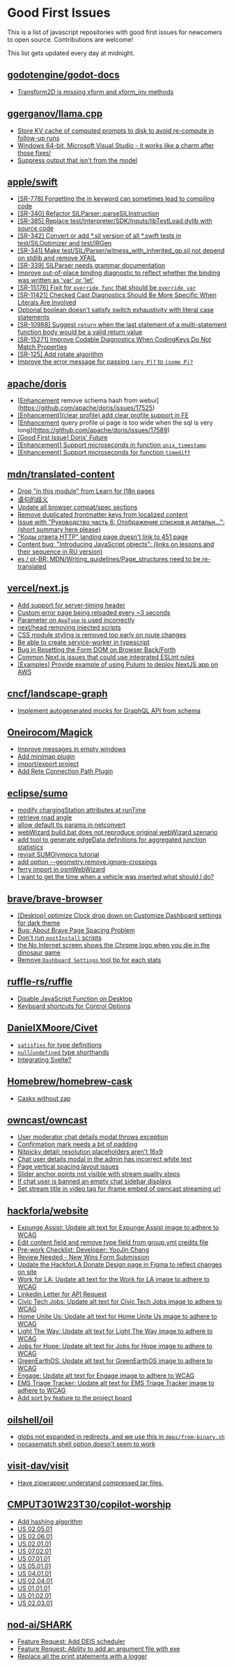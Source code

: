 # Good First Issues

This is a list of javascript repositories with good first issues for newcomers to open source. Contributions are welcome!

This list gets updated every day at midnight.

## [godotengine/godot-docs](https://github.com/godotengine/godot-docs)

- [Transform2D is missing xform and xform_inv methods](https://github.com/godotengine/godot-docs/issues/6785)

## [ggerganov/llama.cpp](https://github.com/ggerganov/llama.cpp)

- [Store KV cache of computed prompts to disk to avoid re-compute in follow-up runs](https://github.com/ggerganov/llama.cpp/issues/64)
- [Windows 64-bit, Microsoft Visual Studio - it works like a charm after those fixes!](https://github.com/ggerganov/llama.cpp/issues/22)
- [Suppress output that isn't from the model](https://github.com/ggerganov/llama.cpp/issues/5)

## [apple/swift](https://github.com/apple/swift)

- [[SR-778] Forgetting the in keyword can sometimes lead to compiling code](https://github.com/apple/swift/issues/43390)
- [[SR-340] Refactor SILParser::parseSILInstruction](https://github.com/apple/swift/issues/42962)
- [[SR-385] Replace test/Interpreter/SDK/Inputs/libTestLoad.dylib with source code](https://github.com/apple/swift/issues/43002)
- [[SR-342] Convert or add *.sil version of all *.swift tests in test/SILOptimizer and test/IRGen](https://github.com/apple/swift/issues/42964)
- [[SR-341] Make test/SIL/Parser/witness_with_inherited_gp.sil not depend on stdlib and remove XFAIL](https://github.com/apple/swift/issues/42963)
- [[SR-339] SILParser needs grammar documentation](https://github.com/apple/swift/issues/42961)
- [Improve out-of-place binding diagnostic to reflect whether the binding was written as 'var' or 'let'](https://github.com/apple/swift/issues/63993)
- [[SR-15176] Fixit for `override func` that should be `override var`](https://github.com/apple/swift/issues/57499)
- [[SR-11421] Checked Cast Diagnostics Should Be More Specific When Literals Are Involved](https://github.com/apple/swift/issues/53822)
- [Optional boolean doesn't satisfy switch exhaustivity with literal case statements](https://github.com/apple/swift/issues/61817)
- [[SR-10988] Suggest `return` when the last statement of a multi-statement function body would be a valid return value](https://github.com/apple/swift/issues/53378)
- [[SR-15271] Improve Codable Diagnostics When CodingKeys Do Not Match Properties](https://github.com/apple/swift/issues/57593)
- [[SR-125] Add rotate algorithm](https://github.com/apple/swift/issues/42747)
- [Improve the error message for passing `(any P)?` to `(some P)?`](https://github.com/apple/swift/issues/61733)

## [apache/doris](https://github.com/apache/doris)

- [[Enhancement](webui) remove schema hash from webui](https://github.com/apache/doris/issues/17525)
- [[Enhancement](clear profile) add clear profile support in FE ](https://github.com/apache/doris/issues/17650)
- [[Enhancement](webui) query profile ui page is too wide when the sql is very long](https://github.com/apache/doris/issues/17589)
- [[Good First Issue] Doris' Future](https://github.com/apache/doris/issues/17176)
- [[Enhancement] Support microseconds in function `unix_timestamp`](https://github.com/apache/doris/issues/16560)
- [[Enhancement] Support microseconds for function `timediff`](https://github.com/apache/doris/issues/17174)

## [mdn/translated-content](https://github.com/mdn/translated-content)

- [Drop "in this module" from Learn for l18n pages](https://github.com/mdn/translated-content/issues/11653)
- [语句的歧义](https://github.com/mdn/translated-content/issues/12060)
- [Update all browser compat/spec sections](https://github.com/mdn/translated-content/issues/11594)
- [Remove duplicated frontmatter keys from localized content](https://github.com/mdn/translated-content/issues/7412)
- [Issue with "Руководство часть 6: Отображение списков и детальн…": (short summary here please)](https://github.com/mdn/translated-content/issues/3698)
- ["Коды ответа HTTP" landing page doesn't link to 451 page](https://github.com/mdn/translated-content/issues/4999)
- [Content bug: "Introducing JavaScript objects": (links on lessons and their sequence in RU version)](https://github.com/mdn/translated-content/issues/4846)
- [es / pt-BR: MDN/Writing_guidelines/Page_structures need to be re-translated](https://github.com/mdn/translated-content/issues/11608)

## [vercel/next.js](https://github.com/vercel/next.js)

- [Add support for server-timing header](https://github.com/vercel/next.js/issues/12382)
- [Custom error page being reloaded every ~3 seconds](https://github.com/vercel/next.js/issues/10024)
- [Parameter on `AppType` is used incorrectly](https://github.com/vercel/next.js/issues/42846)
- [next/head removing injected scripts](https://github.com/vercel/next.js/issues/11012)
- [CSS module styling is removed too early on route changes](https://github.com/vercel/next.js/issues/17464)
- [Be able to create service-worker in typescript](https://github.com/vercel/next.js/issues/33863)
- [Bug in Resetting the Form DOM on Browser Back/Forth](https://github.com/vercel/next.js/issues/6128)
- [Common Next.js issues that could use integrated ESLint rules](https://github.com/vercel/next.js/issues/27051)
- [[Examples] Provide example of using Pulumi to deploy NextJS app on AWS](https://github.com/vercel/next.js/issues/16643)

## [cncf/landscape-graph](https://github.com/cncf/landscape-graph)

- [Implement autogenerated mocks for GraphQL API from schema](https://github.com/cncf/landscape-graph/issues/103)

## [Oneirocom/Magick](https://github.com/Oneirocom/Magick)

- [Improve messages in empty windows](https://github.com/Oneirocom/Magick/issues/358)
- [Add minimap plugin](https://github.com/Oneirocom/Magick/issues/354)
- [import/export project](https://github.com/Oneirocom/Magick/issues/54)
- [Add Rete Connection Path Plugin](https://github.com/Oneirocom/Magick/issues/353)

## [eclipse/sumo](https://github.com/eclipse/sumo)

- [modify chargingStation attributes at runTime](https://github.com/eclipse/sumo/issues/12772)
- [retrieve road angle](https://github.com/eclipse/sumo/issues/10901)
- [allow default tls params in netconvert](https://github.com/eclipse/sumo/issues/10836)
- [webWizard build.bat does not reproduce original webWizard szenario](https://github.com/eclipse/sumo/issues/8660)
- [add tool to generate edgeData definitions for aggregated junction statistics](https://github.com/eclipse/sumo/issues/12064)
- [revisit SUMOlympics tutorial](https://github.com/eclipse/sumo/issues/10962)
- [add option --geometry.remove.ignore-crossings](https://github.com/eclipse/sumo/issues/11432)
- [ferry import in osmWebWizard](https://github.com/eclipse/sumo/issues/8628)
- [ I want to get the time when a vehicle was inserted,what should I do?](https://github.com/eclipse/sumo/issues/7891)

## [brave/brave-browser](https://github.com/brave/brave-browser)

- [[Desktop] optimize Clock drop down on Customize Dashboard settings for dark theme ](https://github.com/brave/brave-browser/issues/12060)
- [Bug: About Brave Page Spacing Problem](https://github.com/brave/brave-browser/issues/13286)
- [Don't run `postInstall` scripts](https://github.com/brave/brave-browser/issues/28419)
- [the No Internet screen shows the Chrome logo when you die in the dinosaur game](https://github.com/brave/brave-browser/issues/17124)
- [Remove `Dashboard Settings` tool tip for each stats](https://github.com/brave/brave-browser/issues/6084)

## [ruffle-rs/ruffle](https://github.com/ruffle-rs/ruffle)

- [Disable JavaScript Function on Desktop](https://github.com/ruffle-rs/ruffle/issues/9316)
- [Keyboard shortcuts for Control Options](https://github.com/ruffle-rs/ruffle/issues/8020)

## [DanielXMoore/Civet](https://github.com/DanielXMoore/Civet)

- [`satisfies` for type definitions](https://github.com/DanielXMoore/Civet/issues/271)
- [`null`/`undefined` type shorthands](https://github.com/DanielXMoore/Civet/issues/242)
- [Integrating Svelte?](https://github.com/DanielXMoore/Civet/issues/351)

## [Homebrew/homebrew-cask](https://github.com/Homebrew/homebrew-cask)

- [Casks without zap](https://github.com/Homebrew/homebrew-cask/issues/88469)

## [owncast/owncast](https://github.com/owncast/owncast)

- [User moderator chat details modal throws exception](https://github.com/owncast/owncast/issues/2755)
- [Confirmation mark needs a bit of padding](https://github.com/owncast/owncast/issues/2751)
- [Nitpicky detail: resolution placeholders aren't 16x9](https://github.com/owncast/owncast/issues/2799)
- [Chat user details modal in the admin has incorrect white text](https://github.com/owncast/owncast/issues/2772)
- [Page vertical spacing layout issues](https://github.com/owncast/owncast/issues/2668)
- [Slider anchor points not visible with stream quality steps](https://github.com/owncast/owncast/issues/2750)
- [If chat user is banned an empty chat sidebar displays](https://github.com/owncast/owncast/issues/2764)
- [Set stream title in video tag for iframe embed of owncast streaming url](https://github.com/owncast/owncast/issues/2702)

## [hackforla/website](https://github.com/hackforla/website)

- [Expunge Assist: Update alt text for Expunge Assist image to adhere to WCAG](https://github.com/hackforla/website/issues/3998)
- [Edit content field and remove type field from group.yml credits file](https://github.com/hackforla/website/issues/2833)
- [Pre-work Checklist: Developer: YooJin Chang](https://github.com/hackforla/website/issues/3711)
- [Review Needed - New Wins Form Submission](https://github.com/hackforla/website/issues/3974)
- [Update the HackforLA Donate Design page in Figma to reflect changes on site ](https://github.com/hackforla/website/issues/4051)
- [Work for LA: Update alt text for the Work for LA image to adhere to WCAG](https://github.com/hackforla/website/issues/4031)
- [Linkedin Letter for API Request ](https://github.com/hackforla/website/issues/1076)
- [Civic Tech Jobs: Update alt text for Civic Tech Jobs image to adhere to WCAG](https://github.com/hackforla/website/issues/3950)
- [Home Unite Us: Update alt text for Home Unite Us image to adhere to WCAG](https://github.com/hackforla/website/issues/4012)
- [Light The Way: Update alt text for Light The Way image to adhere to WCAG](https://github.com/hackforla/website/issues/4014)
- [Jobs for Hope: Update alt text for Jobs for Hope image to adhere to WCAG](https://github.com/hackforla/website/issues/4013)
- [GreenEarthOS: Update alt text for GreenEarthOS image to adhere to WCAG](https://github.com/hackforla/website/issues/4000)
- [Engage: Update alt text for Engage image to adhere to WCAG](https://github.com/hackforla/website/issues/3997)
- [EMS Triage Tracker: Update alt text for EMS Triage Tracker image to adhere to WCAG](https://github.com/hackforla/website/issues/3987)
- [Add sort by feature to the project board](https://github.com/hackforla/website/issues/1742)

## [oilshell/oil](https://github.com/oilshell/oil)

- [globs not expanded in redirects, and we use this in `deps/from-binary.sh`](https://github.com/oilshell/oil/issues/1521)
- [nocasematch shell option doesn't seem to work](https://github.com/oilshell/oil/issues/701)

## [visit-dav/visit](https://github.com/visit-dav/visit)

- [Have zipwrapper understand compressed tar files.](https://github.com/visit-dav/visit/issues/4282)

## [CMPUT301W23T30/copilot-worship](https://github.com/CMPUT301W23T30/copilot-worship)

- [Add hashing algorithm](https://github.com/CMPUT301W23T30/copilot-worship/issues/44)
- [US 02.05.01](https://github.com/CMPUT301W23T30/copilot-worship/issues/12)
- [US 02.06.01](https://github.com/CMPUT301W23T30/copilot-worship/issues/13)
- [US.02.01.01](https://github.com/CMPUT301W23T30/copilot-worship/issues/8)
- [US 07.02.01](https://github.com/CMPUT301W23T30/copilot-worship/issues/20)
- [US 07.01.01](https://github.com/CMPUT301W23T30/copilot-worship/issues/19)
- [US 05.01.01](https://github.com/CMPUT301W23T30/copilot-worship/issues/16)
- [US 04.01.01](https://github.com/CMPUT301W23T30/copilot-worship/issues/14)
- [US 02.04.01](https://github.com/CMPUT301W23T30/copilot-worship/issues/11)
- [US 01.01.01](https://github.com/CMPUT301W23T30/copilot-worship/issues/1)
- [US 01.02.01](https://github.com/CMPUT301W23T30/copilot-worship/issues/2)
- [US 02.03.01](https://github.com/CMPUT301W23T30/copilot-worship/issues/10)

## [nod-ai/SHARK](https://github.com/nod-ai/SHARK)

- [Feature Request: Add DEIS scheduler](https://github.com/nod-ai/SHARK/issues/1076)
- [Feature Request: Ability to add an argument file with exe](https://github.com/nod-ai/SHARK/issues/1045)
- [Replace all the print statements with a logger](https://github.com/nod-ai/SHARK/issues/1032)

